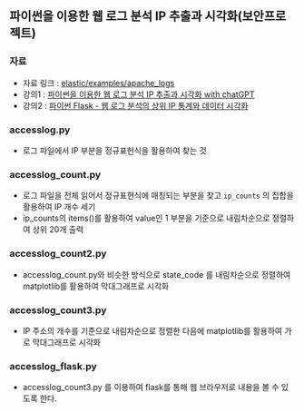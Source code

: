 ## 파이썬을 이용한 웹 로그 분석 IP 추출과 시각화(보안프로젝트)

### 자료
- 자료 링크 : [elastic/examples/apache_logs](https://github.com/elastic/examples/blob/master/Common%20Data%20Formats/apache_logs/apache_logs)
- 강의1 : [파이썬을 이용한 웹 로그 분석 IP 추출과 시각화 with chatGPT](https://www.youtube.com/watch?v=tPwVIxUhddM) 
- 강의2 : [파이썬 Flask - 웹 로그 분석의 상위 IP 통계와 데이터 시각화](https://www.youtube.com/watch?v=IZ78wQ-fURM)

### accesslog.py
- 로그 파일에서 IP 부분을 정규표헌식을 활용하여 찾는 것

### accesslog_count.py
- 로그 파일을 전체 읽어서 정규표현식에 매칭되는 부분을 찾고 `ip_counts` 의 집합을 활용하여 IP 개수 세기 
- ip_counts의 items()를 활용하여 value인 1 부분을 기준으로 내림차순으로 정렬하여 상위 20개 출력

### accesslog_count2.py
- accesslog_count.py와 비슷한 방식으로 state_code 를 내림차순으로 정렬하여 matplotlib를 활용하여 막대그래프로 시각화

### accesslog_count3.py
- IP 주소의 개수를 기준으로 내림차순으로 정렬한 다음에 matplotlib를 활용하여 가로 막대그래프로 시각화

### accesslog_flask.py
- accesslog_count3.py 를 이용하여 flask를 통해 웹 브라우저로 내용을 볼 수 있도록 한다.